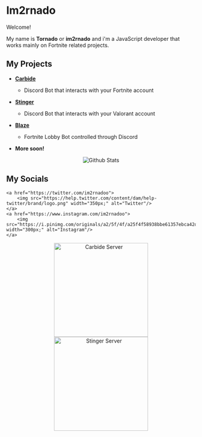 # Im2rnado
Welcome!

My name is **Tornado** or **im2rnado** and i'm a JavaScript developer that works mainly on Fortnite related projects.

## My Projects

* **[Carbide](https://github.com/im2rnado/Carbide-Help)**

  * Discord Bot that interacts with your Fortnite account

* **[Stinger](https://github.com/im2rnado/Stinger-Help)**

  * Discord Bot that interacts with your Valorant account

* **[Blaze](https://github.com/im2rnado/Blaze-Help)**

  * Fortnite Lobby Bot controlled through Discord

* **More soon!**

<p align="center">
   <img src="https://github-readme-stats.vercel.app/api?username=im2rnado&show_icons=true&theme=dark" alt="Github Stats"/>
</p>

## My Socials

    <a href="https://twitter.com/im2rnadoo">
        <img src="https://help.twitter.com/content/dam/help-twitter/brand/logo.png" width="350px;" alt="Twitter"/>
    </a>
    <a href="https://www.instagram.com/im2rnadoo">
        <img src="https://i.pinimg.com/originals/a2/5f/4f/a25f4f58938bbe61357ebca42d23866f.png" width="300px;" alt="Instagram"/>
    </a>

<p align="center">
    <a href="http://discord.gg/5pKvUpA">
        <img src="https://discordapp.com/api/guilds/739856631038345266/widget.png?style=banner4" width="250px;" alt="Carbide Server"/>
    </a><br/>
    <a href="http://discord.gg/hKpcjhK">
        <img src="https://discordapp.com/api/guilds/743594467277406458/widget.png?style=banner4" width="250px;" alt="Stinger Server"/>
    </a><br/>
</p>
